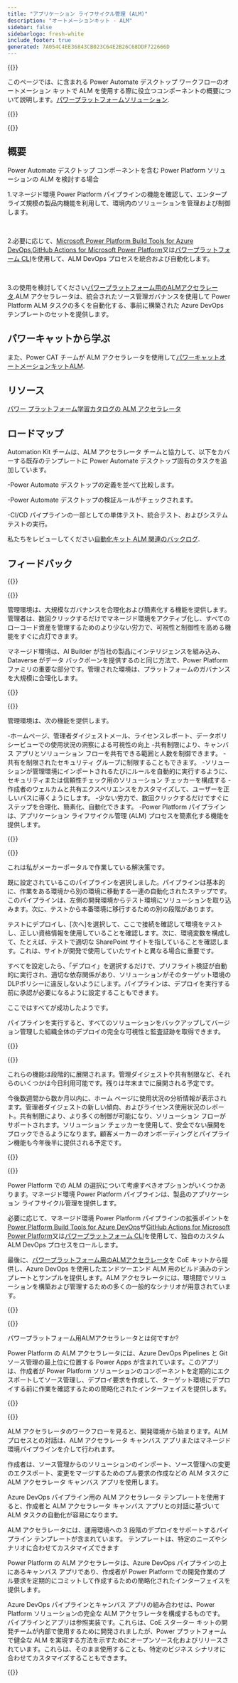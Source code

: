 ```yaml
---
title: "アプリケーション ライフサイクル管理 (ALM)"
description: "オートメーションキット - ALM"
sidebar: false
sidebarlogo: fresh-white
include_footer: true
generated: 7A054C4EE36843CB023C64E2B26C68DDF722666D
---
```


{{<slideStyles>}}

<div class="optional">

このページでは、に含まれる Power Automate デスクトップ ワークフローのオートメーション キットで ALM を使用する際に役立つコンポーネントの概要について説明します。[パワープラットフォームソリューション](https://learn.microsoft.com/power-platform/alm/solution-concepts-alm).

</div>

{{<presentation slides="1,2,3,4,5,6,7">}}

<div class="optional">

{{<presentationStyles>}}

## 概要

Power Automate デスクトップ コンポーネントを含む Power Platform ソリューションの ALM を検討する場合

1.マネージド環境 Power Platform パイプラインの機能を確認して、エンタープライズ規模の製品内機能を利用して、環境内のソリューションを管理および制御します。

<br/>

2.必要に応じて、[Microsoft Power Platform Build Tools for Azure DevOps](https://learn.microsoft.com/power-platform/alm/devops-build-tools),[GitHub Actions for Microsoft Power Platform](https://learn.microsoft.com/power-platform/alm/devops-github-actions)又は[パワープラットフォーム CLI](https://learn.microsoft.com/power-platform/developer/cli/introduction)を使用して、ALM DevOps プロセスを統合および自動化します。

<br/>

3.の使用を検討してください[パワープラットフォーム用のALMアクセラレータ](https://learn.microsoft.com/power-platform/guidance/coe/almacceleratorpowerplatform-components).ALM アクセラレータは、統合されたソース管理ガバナンスを使用して Power Platform ALM タスクの多くを自動化する、事前に構築された Azure DevOps テンプレートのセットを提供します。

## パワーキャットから学ぶ

また、Power CAT チームが ALM アクセラレータを使用して[パワーキャットオートメーションキットALM](/ja/features/alm/powercat).

## リソース

[パワー プラットフォーム学習カタログの ALM アクセラレータ](https://learn.microsoft.com/power-platform/guidance/coe/almacceleratorpowerplatform-learningcatalog)

## ロードマップ

Automation Kit チームは、ALM アクセラレータ チームと協力して、以下をカバーする既存のテンプレートに Power Automate デスクトップ固有のタスクを追加しています。

-Power Automate デスクトップの定義を並べて比較します。

-Power Automate デスクトップの検証ルールがチェックされます。

-CI/CD パイプラインの一部としての単体テスト、統合テスト、およびシステム テストの実行。

私たちをレビューしてください[自動化キット ALM 関連のバックログ](https://github.com/microsoft/powercat-automation-kit/issues?q=is%3Aissue+is%3Aopen+label%3Aalm).

## フィードバック

{{<questions name="/content/ja/features/alm.json" completed="フィードバックをお寄せいただきありがとうございます" showNavigationButtons="false" locale="ja">}}

</div>

{{<slide  id="slide1" audio="features/alm/managed-environments-overview.mp3" description="Managed Environments Overview" image="features/alm/managed-environments-overview.svg" >}}

管理環境は、大規模なガバナンスを合理化および簡素化する機能を提供します。管理者は、数回クリックするだけでマネージド環境をアクティブ化し、すべてのローコード資産を管理するためのより少ない労力で、可視性と制御性を高める機能をすぐに点灯できます。

マネージド環境は、AI Builder が当社の製品にインテリジェンスを組み込み、Dataverse がデータ バックボーンを提供するのと同じ方法で、Power Platform ファミリの重要な部分です。管理された環境は、プラットフォームのガバナンスを大規模に合理化します。

{{</slide>}}

{{<slide  id="slide2" audio="features/alm/managed-environments-features.mp3" description="Managed Environments Features" image="features/alm/managed-environments-features.svg" >}}

管理環境は、次の機能を提供します。

-ホームページ、管理者ダイジェストメール、ライセンスレポート、データポリシービューでの使用状況の洞察による可視性の向上
-共有制限により、キャンバス アプリとソリューション フローを共有できる範囲と人数を制御できます。
-共有を制限されたセキュリティ グループに制限することもできます。
-ソリューションが管理環境にインポートされるたびにルールを自動的に実行するように、セキュリティまたは信頼性チェック用のソリューション チェッカーを構成する
-作成者のウェルカムと共有エクスペリエンスをカスタマイズして、ユーザーを正しいパスに導くようにします。
-少ない労力で、数回クリックするだけですぐにステップを合理化、簡素化、自動化できます。
-Power Platform パイプラインは、アプリケーション ライフサイクル管理 (ALM) プロセスを簡素化する機能を提供します。

{{</slide>}}

{{<slide  id="slide3" cdnVideo="features/alm/managed-environments-power-platform-pipelines-demo.mp4" description="Power Platform Pipelines Demo" >}}

これは私がメーカーポータルで作業している解決策です。

既に設定されているこのパイプラインを選択しました。パイプラインは基本的に、作業をある環境から別の環境に移動する一連の自動化されたステップです。このパイプラインは、左側の開発環境からテスト環境にソリューションを取り込みます。次に、テストから本番環境に移行するための別の段階があります。

テストにデプロイし、[次へ]を選択して、ここで接続を確認して環境をテストし、正しい資格情報を使用していることを確認します。次に、環境変数を構成して、たとえば、テストで適切な SharePoint サイトを指していることを確認します。これは、サイトが開発で使用していたサイトと異なる場合に重要です。

すべてを設定したら、「デプロイ」を選択するだけで、プリフライト検証が自動的に実行され、適切な依存関係があり、ソリューションがそのターゲット環境のDLPポリシーに違反しないようにします。パイプラインは、デプロイを実行する前に承認が必要になるように設定することもできます。

ここではすべてが成功したようです。

パイプラインを実行すると、すべてのソリューションをバックアップしてバージョン管理した組織全体のデプロイの完全な可視性と監査証跡を取得できます。

{{</slide>}}

{{<slide  id="slide4" audio="features/alm/managed-environments-feature-availability.mp3?v=1" description="Managed Environments Availability" image="features/alm/managed-environments-feature-availability.svg?v=1" >}}

これらの機能は段階的に展開されます。管理ダイジェストや共有制限など、それらのいくつかは今日利用可能です。残りは年末までに展開される予定です。

今後数週間から数か月以内に、ホーム ページに使用状況の分析情報が表示されます。管理者ダイジェストの新しい傾向、およびライセンス使用状況のレポート。共有制限により、より多くの制御が可能になり、ソリューション フローがサポートされます。ソリューション チェッカーを使用して、安全でない展開をブロックできるようになります。顧客メーカーのオンボーディングとパイプライン機能も今年後半に提供される予定です。

{{</slide>}}

{{<slide  id="slide5" audio="features/alm/pipeline-extensibility.mp3?v=1" description="Pipeline Extensibility" image="features/alm/pipeline-extensibility.svg?v=1" >}}

Power Platform での ALM の選択について考慮すべきオプションがいくつかあります。マネージド環境 Power Platform パイプラインは、製品のアプリケーション ライフサイクル管理を提供します。

必要に応じて、マネージド環境 Power Platform パイプラインの拡張ポイントを[Power Platform Build Tools for Azure DevOps](https://learn.microsoft.com/power-platform/alm/devops-build-tools)ザ[GitHub Actions for Microsoft Power Platform](https://learn.microsoft.com/power-platform/alm/devops-github-actions)又は[パワープラットフォーム CLI](https://learn.microsoft.com/en-us/power-platform/developer/cli/introduction)を使用して、独自のカスタム ALM DevOps プロセスをロールします。

最後に、[パワープラットフォーム用のALMアクセラレータ](https://learn.microsoft.com/power-platform/guidance/coe/almacceleratorpowerplatform-learningcatalog)を CoE キットから提供し、Azure DevOps を使用したエンドツーエンド ALM 用のビルド済みのテンプレートとサンプルを提供します。ALM アクセラレータには、環境間でソリューションを構築および管理するための多くの一般的なシナリオが用意されています。

{{</slide>}}

{{<slide  id="slide6" audio="features/alm/alm-accelerator-for-power-platform-overview.mp3?v=1" description="ALM Accelerator for Power Platform Overview" image="features/alm/alm-accelerator-for-power-platform-overview.svg?v=1" >}}

パワープラットフォーム用ALMアクセラレータとは何ですか?

Power Platform の ALM アクセラレータには、Azure DevOps Pipelines と Git ソース管理の最上位に位置する Power Apps が含まれています。このアプリは、作成者が Power Platform ソリューションのコンポーネントを定期的にエクスポートしてソース管理し、デプロイ要求を作成して、ターゲット環境にデプロイする前に作業を確認するための簡略化されたインターフェイスを提供します。

{{</slide>}}

{{<slide  id="slide7" audio="features/alm/alm-accelerator-for-power-platform-workflow.mp3?v=1" description="ALM Accelerator for Power Platform Workflow" image="features/alm/alm-accelerator-for-power-platform-workflow.svg?v=1" >}}

ALM アクセラレータのワークフローを見ると、開発環境から始まります。ALM プロセスとの対話は、ALM アクセラレータ キャンバス アプリまたはマネージド環境パイプラインを介して行われます。

作成者は、ソース管理からのソリューションのインポート、ソース管理への変更のエクスポート、変更をマージするためのプル要求の作成などの ALM タスクに ALM アクセラレータ キャンバス アプリを使用します。

Azure DevOps パイプライン用の ALM アクセラレータ テンプレートを使用すると、作成者と ALM アクセラレータ キャンバス アプリとの対話に基づいて ALM タスクの自動化が容易になります。

ALM アクセラレータには、運用環境への 3 段階のデプロイをサポートするパイプライン テンプレートが含まれています。
テンプレートは、特定のニーズやシナリオに合わせてカスタマイズできます

Power Platform の ALM アクセラレータは、Azure DevOps パイプラインの上にあるキャンバス アプリであり、作成者が Power Platform での開発作業のプル要求を定期的にコミットして作成するための簡略化されたインターフェイスを提供します。

Azure DevOps パイプラインとキャンバス アプリの組み合わせは、Power Platform ソリューションの完全な ALM アクセラレータを構成するものです。
パイプラインとアプリは参照実装です。これらは、CoE スターター キットの開発チームが内部で使用するために開発されましたが、Power プラットフォームで健全な ALM を実現する方法を示すためにオープンソース化およびリリースされています。これらは、そのまま使用することも、特定のビジネス シナリオに合わせてカスタマイズすることもできます。

{{</slide>}}
